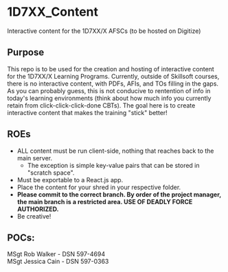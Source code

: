 # 1D7XX_Content
Interactive content for the 1D7XX/X AFSCs (to be hosted on Digitize)

## Purpose
This repo is to be used for the creation and hosting of interactive content for the 1D7XX/X Learning Programs. Currently, outside of Skillsoft courses,
there is no interactive content, with PDFs, AFIs, and TOs filling in the gaps. As you can probably guess, this is not conducive to rentention of info
in today's learning environments (think about how much info you currently retain from click-click-click-done CBTs). The goal here is to create interactive
content that makes the training "stick" better!

## ROEs
- ALL content must be run client-side, nothing that reaches back to the main server.
  - The exception is simple key-value pairs that can be stored in "scratch space".
- Must be exportable to a React.js app.
- Place the content for your shred in your respective folder.
- **Please commit to the correct branch. By order of the project manager, the main branch is a restricted area. USE OF DEADLY FORCE AUTHORIZED.**
- Be creative!

## POCs:
MSgt Rob Walker - DSN 597-4694  
MSgt Jessica Cain - DSN 597-0363  
